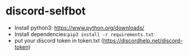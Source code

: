 # discord-selfbot
- Install python3: https://www.python.org/downloads/
- Install dependencies:```pip3 install -r requirements.txt```
- put your discord token in token.txt (https://discordhelp.net/discord-token)
